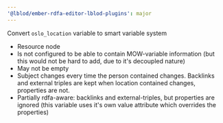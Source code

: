 ```yaml
---
'@lblod/ember-rdfa-editor-lblod-plugins': major
---
```


Convert `oslo_location` variable to smart variable system


- Resource node
- Is not configured to be able to contain MOW-variable information (but this would not be hard to add, due to it's decoupled nature)
- May not be empty
- Subject changes every time the person contained changes. Backlinks and external triples are kept when location contained changes, properties are not.
- Partially rdfa-aware: backlinks and external-triples, but properties are ignored (this variable uses it's own value attribute which overrides the properties)
